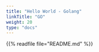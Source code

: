 ```yaml
---
title: "Hello World - Golang"
linkTitle: "GO"
weight: 20
type: "docs"
---
```


{{% readfile file="README.md" %}}
